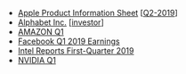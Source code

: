 
- [Apple Product Information Sheet](https://www.apple.com/legal/more-resources/docs/apple-product-information-sheet.pdf) [[Q2-2019](https://www.apple.com/ie/newsroom/2019/04/apple-reports-second-quarter-results/)]
- [Alphabet Inc.](https://abc.xyz/investor/static/pdf/20190429_alphabet_10Q.pdf?cache=7afe0eb) [[investor](https://abc.xyz/investor/)]
- [AMAZON Q1](https://ir.aboutamazon.com/static-files/2a08aa1d-de2c-40e9-8d15-eb786be32b0e)
- [Facebook Q1 2019 Earnings](https://investor.fb.com/investor-events/event-details/2019/Facebook-Q1-2019-Earnings/default.aspx)
- [Intel Reports First-Quarter 2019](https://s21.q4cdn.com/600692695/files/doc_financials/2019/Q1/Q1-2019_EarningsRelease_Final.pdf)
- [NVIDIA Q1 ](https://nvidianews.nvidia.com/news/nvidia-announces-financial-results-for-first-quarter-fiscal-2020)
